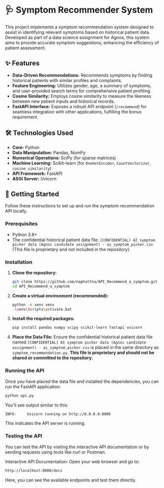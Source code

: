 # 🩺 Symptom Recommender System

This project implements a symptom recommendation system designed to assist in identifying relevant symptoms based on historical patient data. Developed as part of a data science assignment for Agnos, this system aims to provide accurate symptom suggestions, enhancing the efficiency of patient assessment.

## ✨ Features

* **Data-Driven Recommendations:** Recommends symptoms by finding historical patients with similar profiles and complaints.
* **Feature Engineering:** Utilizes gender, age, a summary of symptoms, and user-provided search terms for comprehensive patient profiling.
* **Cosine Similarity:** Employs cosine similarity to measure the likeness between new patient inputs and historical records.
* **FastAPI Interface:** Exposes a robust API endpoint (`/recommend`) for seamless integration with other applications, fulfilling the bonus requirement.

## 🛠️ Technologies Used

* **Core:** Python
* **Data Manipulation:** Pandas, NumPy
* **Numerical Operations:** SciPy (for sparse matrices)
* **Machine Learning:** Scikit-learn (for `OneHotEncoder`, `CountVectorizer`, `cosine_similarity`)
* **API Framework:** FastAPI
* **ASGI Server:** Uvicorn

## 🚀 Getting Started

Follow these instructions to set up and run the symptom recommendation API locally.

### Prerequisites

* Python 3.8+
* The confidential historical patient data file: `[CONFIDENTIAL] AI symptom picker data (Agnos candidate assignment) - ai_symptom_picker.csv` (This file is proprietary and not included in the repository).

### Installation

1.  **Clone the repository:**

    ```bash
    git clone https://github.com/naphattha/API_Recommend_a_symptom.git
    cd API_Recommend_a_symptom
    ```

2.  **Create a virtual environment (recommended):**

    ```bash
    python -m venv venv
    .\venv\Scripts\activate.bat
    ```

3.  **Install the required packages:**

    ```bash
    pip install pandas numpy scipy scikit-learn fastapi uvicorn
    ```

4.  **Place the Data File:**
    Ensure the confidential historical patient data file named `[CONFIDENTIAL] AI symptom picker data (Agnos candidate assignment) - ai_symptom_picker.csv` is placed in the same directory as `symptom_recommendation.py`. **This file is proprietary and should not be shared or committed to the repository.** 

### Running the API

Once you have placed the data file and installed the dependencies, you can run the FastAPI application:

```bash
python api.py
```

You'll see output similar to this:
```bash
INFO:     Uvicorn running on http://0.0.0.0:8000
```
This indicates the API server is running.

### Testing the API
You can test the API by visiting the interactive API documentation or by sending requests using tools like curl or Postman.

Interactive API Documentation:
Open your web browser and go to:
```bash
http://localhost:8000/docs
```
Here, you can see the available endpoints and test them directly.
